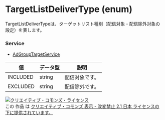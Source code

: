 # TargetListDeliverType (enum)
TargetListDeliverTypeは、ターゲットリスト種別（配信対象・配信除外対象の設定）を表します。
### Service
+ [AdGroupTargetService](../services/AdGroupTargetService.md)

| 値 | データ型 | 説明 | 
|---|---|---|
| INCLUDED| string| 配信対象です。 |
| EXCLUDED| string| 配信除外です。 |
<a rel="license" href="http://creativecommons.org/licenses/by-nd/2.1/jp/"><img alt="クリエイティブ・コモンズ・ライセンス" style="border-width:0" src="https://i.creativecommons.org/l/by-nd/2.1/jp/88x31.png" /></a><br />この 作品 は <a rel="license" href="http://creativecommons.org/licenses/by-nd/2.1/jp/">クリエイティブ・コモンズ 表示 - 改変禁止 2.1 日本 ライセンスの下に提供されています。</a>
